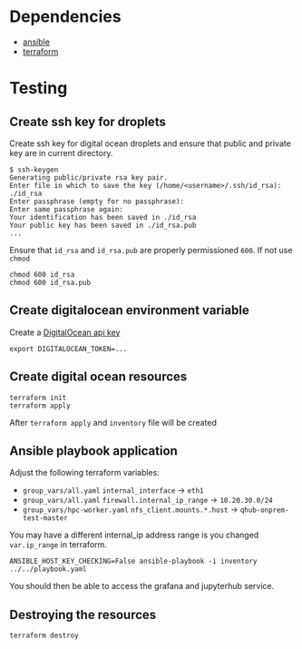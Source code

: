 # Dependencies

 - [ansible](https://docs.ansible.com/ansible/latest/installation_guide/intro_installation.html)
 - [terraform](https://learn.hashicorp.com/tutorials/terraform/install-cli)

# Testing

## Create ssh key for droplets

Create ssh key for digital ocean droplets and ensure that public and
private key are in current directory.

```shell
$ ssh-keygen 
Generating public/private rsa key pair.
Enter file in which to save the key (/home/<username>/.ssh/id_rsa): ./id_rsa
Enter passphrase (empty for no passphrase): 
Enter same passphrase again: 
Your identification has been saved in ./id_rsa
Your public key has been saved in ./id_rsa.pub
...
```

Ensure that `id_rsa` and `id_rsa.pub` are properly permissioned
`600`. If not use `chmod`

```shell
chmod 600 id_rsa
chmod 600 id_rsa.pub
```

## Create digitalocean environment variable

Create a [DigitalOcean api key](https://www.digitalocean.com/community/tutorials/how-to-create-a-digitalocean-space-and-api-key)

```shell
export DIGITALOCEAN_TOKEN=...
```

## Create digital ocean resources

```shell
terraform init
terraform apply
```

After `terraform apply` and `inventory` file will be created

## Ansible playbook application

Adjust the following terraform variables:
  - `group_vars/all.yaml` `internal_interface` -> `eth1`
  - `group_vars/all.yaml` `firewall.internal_ip_range` -> `10.20.30.0/24`
  - `group_vars/hpc-worker.yaml` `nfs_client.mounts.*.host` -> `qhub-onprem-test-master`
  
You may have a different internal_ip address range is you changed
`var.ip_range` in terraform.


```shell
ANSIBLE_HOST_KEY_CHECKING=False ansible-playbook -i inventory ../../playbook.yaml
```

You should then be able to access the grafana and jupyterhub service.

## Destroying the resources

```shell
terraform destroy
```
